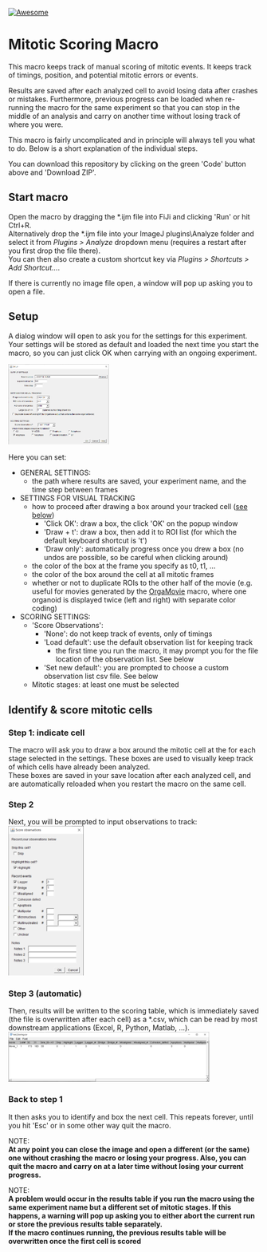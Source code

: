 [![Awesome](https://cdn.rawgit.com/sindresorhus/awesome/d7305f38d29fed78fa85652e3a63e154dd8e8829/media/badge.svg)](https://github.com/sindresorhus/awesome)


# Mitotic Scoring Macro
This macro keeps track of manual scoring of mitotic events. It keeps track of timings, position, and potential mitotic errors or events.

Results are saved after each analyzed cell to avoid losing data after crashes or mistakes. Furthermore, previous progress can be loaded when re-running the macro for the same experiment so that you can stop in the middle of an analysis and carry on another time without losing track of where you were.

This macro is fairly uncomplicated and in principle will always tell you what to do. Below is a short explanation of the individual steps.  

You can download this repository by clicking on the green 'Code' button above and 'Download ZIP'.


## Start macro
Open the macro by dragging the \*.ijm file into FiJi and clicking 'Run' or hit Ctrl+R.  
Alternatively drop the \*.ijm file into your ImageJ plugins\Analyze folder and select it from _Plugins > Analyze_ dropdown menu 
(requires a restart after you first drop the file there).  
You can then also create a custom shortcut key via _Plugins > Shortcuts > Add Shortcut..._.

If there is currently no image file open, a window will pop up asking you to open a file.



## Setup
A dialog window will open to ask you for the settings for this experiment. Your settings will be stored as default and loaded the next time you start the macro, so you can just click OK when carrying with an ongoing experiment.

<img src="Images/Scoring_Macro_Setup.png" width=40%>

Here you can set:
- GENERAL SETTINGS:
    - the path where results are saved, your experiment name, and the time step between frames
- SETTINGS FOR VISUAL TRACKING
    - how to proceed after drawing a box around your tracked cell ([see below](https://github.com/DaniBodor/MitoticScoring/#step-1-indicate-cell))
        - 'Click OK': draw a box, the click 'OK' on the popup window
        - 'Draw + t': draw a box, then add it to ROI list (for which the default keyboard shortcut is 't')
        - 'Draw only': automatically progress once you drew a box (no undos are possible, so be careful when clicking around)
    - the color of the box at the frame you specify as t0, t1, ...
    - the color of the box around the cell at all mitotic frames
    - whether or not to duplicate ROIs to the other half of the movie (e.g. useful for movies generated by the [OrgaMovie](https://github.com/DaniBodor/OrgaMovie) macro, where one organoid is displayed twice (left and right) with separate color coding)
- SCORING SETTINGS:
    - 'Score Observations':
        - 'None': do not keep track of events, only of timings
        - 'Load default': use the default observation list for keeping track 
            - the first time you run the macro, it may prompt you for the file location of the observation list. See below
        - 'Set new default': you are prompted to choose a custom observation list csv file. See below
    - Mitotic stages: at least one must be selected

## Identify & score mitotic cells
### Step 1: indicate cell
The macro will ask you to draw a box around the mitotic cell at the for each stage selected in the settings. These boxes are used to visually keep track of which cells have already been analyzed.  
These boxes are saved in your save location after each analyzed cell, and are automatically reloaded when you restart the macro on the same cell.

### Step 2
Next, you will be prompted to input observations to track:  
<img src="Images/ObservationsChecklist.png" width=30%>

### Step 3 (automatic)
Then, results will be written to the scoring table, which is immediately saved (the file is overwritten after each cell) as a \*.csv, which can be read by most downstream applications (Excel, R, Python, Matlab, ...).
<img src="Images/ResultsTable.png" width=80%>

### Back to step 1
It then asks you to identify and box the next cell. This repeats forever, until you hit 'Esc' or in some other way quit the macro.

NOTE:  
**At any point you can close the image and open a different (or the same) one without crashing the macro or losing your progress. Also, you can quit the macro and carry on at a later time without losing your current progress.**

NOTE:  
**A problem would occur in the results table if you run the macro using the same experiment name but a different set of mitotic stages. If this happens, a warning will pop up asking you to either abort the current run or store the previous results table separately.  
If the macro continues running, the previous results table will be overwritten once the first cell is scored**



